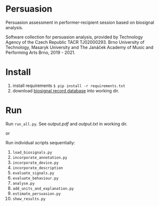 # Persuasion
Persuasion assessment in performer-recipient session based on biosignal analysis. 

Software collection for persuasion analysis, provided by Technology Agency of the Czech Republic TACR TJ02000293. 
Brno University of Technology, Masaryk University and The Janáček Academy of Music and Performing Arts Brno, 2019 - 2021.

# Install
1. install requirements  `$ pip install -r requirements.txt`
2. download [biosignal record database](https://drive.google.com/file/d/1bvtsGG7NHU1nbTTuAJb6lsSn_bU1p1j8/view?usp=sharing) into working dir.

# Run
Run `run_all.py`. See *output.pdf* and *output.txt* in working dir. 

or

Run individual scripts sequentially:
1. `load_biosignals.py`
2. `incorporate_annotation.py`
3. `incorporate_device.py`
4. `incorporate_description`
5. `evaluate_signals.py`
6. `evaluate_behaviour.py`
7. `analyse.py`
8. `add_units_and_explanation.py`
9. `estimate_persuasion.py`
10. `show_results.py`
